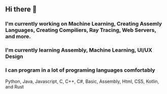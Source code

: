 ## Hi there 👋

<!--
**avidraccoon/avidraccoon** is a ✨ _special_ ✨ repository because its `README.md` (this file) appears on your GitHub profile.
-->
### I'm currently working on Machine Learning, Creating Assemly Languages, Creating Compiliers, Ray Tracing, Web Servers, and more.
### I'm currently learning Assembly, Machine Learning, UI/UX Design
### I can program in a lot of programing languages comfortably
Python, Java, Javascript, C, C++, C#, Basic, Assembly, Html, CSS, Kotlin, and Rust


<!--
- 🔭 I’m currently working on ...
- 🌱 I’m currently learning ...
- 👯 I’m looking to collaborate on ...
- 🤔 I’m looking for help with ...
- 💬 Ask me about ...
- 📫 How to reach me: ...
- 😄 Pronouns: ...
- ⚡ Fun fact: ...
-->
